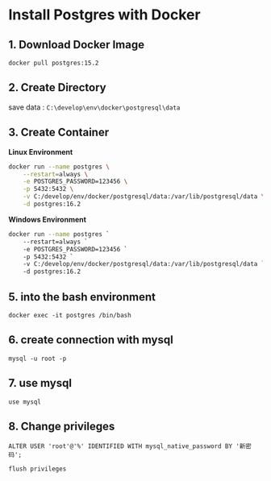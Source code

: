 # Install Postgres with Docker

## 1. Download Docker Image

`docker pull postgres:15.2`

## 2. Create Directory

save data : `C:\develop\env\docker\postgresql\data`

## 3. Create Container

**Linux Environment**

```bash
docker run --name postgres \
    --restart=always \
    -e POSTGRES_PASSWORD=123456 \
    -p 5432:5432 \
    -v C:/develop/env/docker/postgresql/data:/var/lib/postgresql/data \
    -d postgres:16.2
```

**Windows Environment**

```bash
docker run --name postgres `
    --restart=always `
    -e POSTGRES_PASSWORD=123456 `
    -p 5432:5432 `
    -v C:/develop/env/docker/postgresql/data:/var/lib/postgresql/data `
    -d postgres:16.2 
```

## 5. into the bash environment

`docker exec -it postgres /bin/bash`

## 6. create connection with mysql

`mysql -u root -p`

## 7. use mysql

`use mysql`

## 8. Change privileges

`ALTER USER 'root'@'%' IDENTIFIED WITH mysql_native_password BY '新密码';`

`flush privileges`
